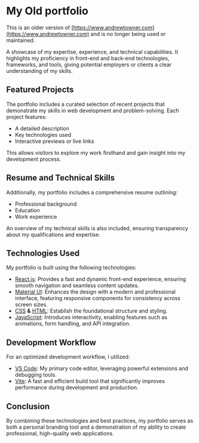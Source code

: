 # My Old portfolio 

This is an older version of [https://www.andrewtowner.com](https://www.andrewtowner.com) and is no longer being used or maintained.

A showcase of my expertise, experience, and technical capabilities. It highlights my proficiency in front-end and back-end technologies, frameworks, and tools, giving potential employers or clients a clear understanding of my skills.

## Featured Projects

The portfolio includes a curated selection of recent projects that demonstrate my skills in web development and problem-solving. Each project features:
- A detailed description
- Key technologies used
- Interactive previews or live links

This allows visitors to explore my work firsthand and gain insight into my development process.

## Resume and Technical Skills

Additionally, my portfolio includes a comprehensive resume outlining:
- Professional background
- Education
- Work experience

An overview of my technical skills is also included, ensuring transparency about my qualifications and expertise.

## Technologies Used

My portfolio is built using the following technologies:

- [React.js](https://react.dev/): Provides a fast and dynamic front-end experience, ensuring smooth navigation and seamless content updates.
- [Material UI](https://mui.com/material-ui/): Enhances the design with a modern and professional interface, featuring responsive components for consistency across screen sizes.
- [CSS](https://developer.mozilla.org/en-US/docs/Web/CSS) **&** [HTML](https://developer.mozilla.org/en-US/docs/Web/HTML): Establish the foundational structure and styling.
- [JavaScript](https://developer.mozilla.org/en-US/docs/Web/JavaScript): Introduces interactivity, enabling features such as animations, form handling, and API integration.

## Development Workflow

For an optimized development workflow, I utilized:
- [VS Code](https://code.visualstudio.com/): My primary code editor, leveraging powerful extensions and debugging tools.
- [Vite](https://vite.dev/): A fast and efficient build tool that significantly improves performance during development and production.

## Conclusion

By combining these technologies and best practices, my portfolio serves as both a personal branding tool and a demonstration of my ability to create professional, high-quality web applications.
